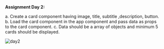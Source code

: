 __Assignment Day 2:__


a. Create a card component having image, title, subtitle ,description, button.
b. Load the card component in the app component and pass data as props to the
card component.
c. Data should be a array of objects and minimum 5 cards should be displayed.



![day2](https://user-images.githubusercontent.com/52309838/130328027-a2522586-0baa-4f63-8342-e6df892867da.png)
